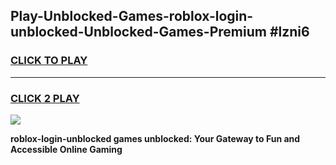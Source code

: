 
## Play-Unblocked-Games-roblox-login-unblocked-Unblocked-Games-Premium #lzni6
<h3>
<a href="https://premium.freeplayer.one?title=roblox-login-unblocked&ref=12M">CLICK TO PLAY</a></h3>
<hr>

<h3>
<a href="https://premium.freeplayer.one?title=roblox-login-unblocked&ref=12M">CLICK 2 PLAY</a>
  
</h3>

<a href="https://premium.freeplayer.one?title=roblox-login-unblocked&ref=12M"><img src="https://clearcache.store/games.png"></a>


**roblox-login-unblocked games unblocked: Your Gateway to Fun and Accessible Online Gaming**
